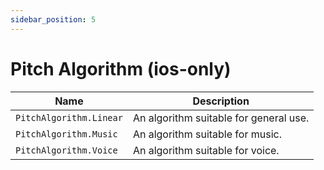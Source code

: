 ```yaml
---
sidebar_position: 5
---
```


# Pitch Algorithm (ios-only)

| Name | Description |
|------|-------------|
| `PitchAlgorithm.Linear` | An algorithm suitable for general use. |
| `PitchAlgorithm.Music` | An algorithm suitable for music. |
| `PitchAlgorithm.Voice` | An algorithm suitable for voice. |
